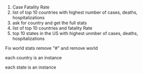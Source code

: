 1. Case Fatality Rate
2. list of top 10 countries with highest number of cases, deaths, hospitalizations
3. ask for country and get the full stats
4. list of top 10 countries and fatality Rate
5. top 10 states in the US with highest unmber of cases, deaths, hospitalizations

Fix world stats remove "#" and remove world


each country is an instance




each state is an instance